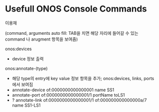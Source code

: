 # Usefull ONOS Console Commands
이용재


(command, arguments auto fill: TAB을 치면 해당 자리에 들어갈 수 있는 command 나 arugment 항목을 보여줌)

onos:devices
- device 정보 출력

onos:annotate-(type)
- 해당 type의 entry에 key value 정보 항목을 추가; onos:devices, links, ports 에서 보여짐
- annotate-device of:0000000000000001 name SS1
- annotate-port of:0000000000000001/1 portName toLS1
- ? annotate-link of:0000000000000001/1 of:000000000000000a/7 name SS1-LS1